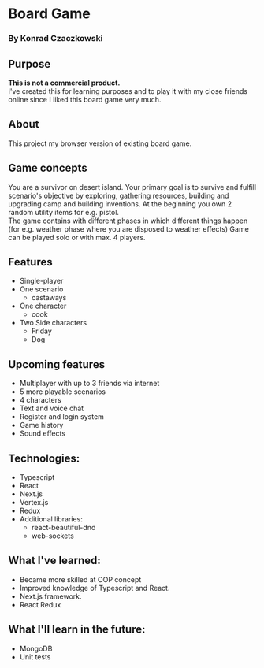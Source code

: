 # Board Game

### By Konrad Czaczkowski

## Purpose

<strong>This is not a commercial product.</strong>
<br> I've created this for learning purposes and to play it with my close friends online since I liked this board game
very much.

## About

This project my browser version of existing board
game.

## Game concepts

You are a survivor on desert island. Your primary goal is
to survive and fulfill scenario's objective by exploring,
gathering resources, building and upgrading camp and building inventions.
At the beginning you own 2 random utility items for e.g. pistol.
<br>
The game contains with different phases in which different things happen  (for e.g. weather phase where you are disposed
to weather effects)
Game can be played solo or with max. 4 players.

## Features

* Single-player
* One scenario
    * castaways
* One character
    * cook
* Two Side characters
    * Friday
    * Dog

## Upcoming features

* Multiplayer with up to 3 friends via internet
* 5 more playable scenarios
* 4 characters
* Text and voice chat
* Register and login system
* Game history
* Sound effects

## Technologies:

* Typescript
* React
* Next.js
* Vertex.js
* Redux
* Additional libraries:
    * react-beautiful-dnd
    * web-sockets

## What I've learned:

* Became more skilled at OOP concept
* Improved knowledge of Typescript and React.
* Next.js framework.
* React Redux

## What I'll learn in the future:

* MongoDB
* Unit tests

